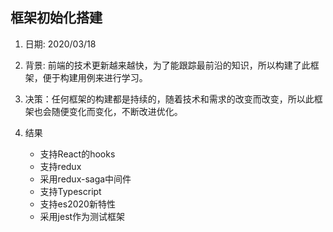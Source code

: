 
## 框架初始化搭建

1. 日期: 2020/03/18
2. 背景: 前端的技术更新越来越快，为了能跟踪最前沿的知识，所以构建了此框架，便于构建用例来进行学习。
3. 决策：任何框架的构建都是持续的，随着技术和需求的改变而改变，所以此框架也会随便变化而变化，不断改进优化。
4. 结果

   - 支持React的hooks
   - 支持redux
   - 采用redux-saga中间件
   - 支持Typescript
   - 支持es2020新特性
   - 采用jest作为测试框架
